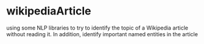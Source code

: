 # wikipediaArticle
using some NLP libraries to try to identify the topic of a Wikipedia article without reading it. In addition, identify important named entities in the article
